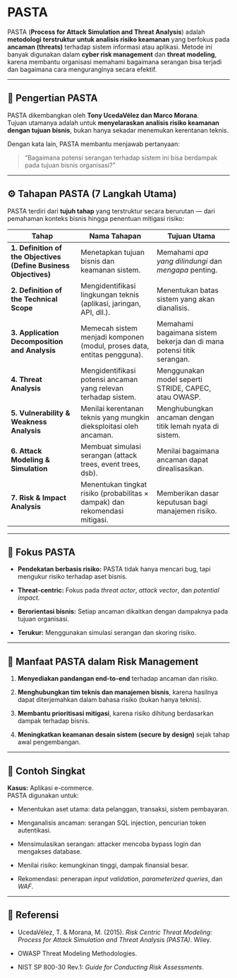 # PASTA

PASTA (**Process for Attack Simulation and Threat Analysis**) adalah **metodologi terstruktur untuk analisis risiko keamanan** yang berfokus pada **ancaman (threats)** terhadap sistem informasi atau aplikasi. Metode ini banyak digunakan dalam **cyber risk management** dan **threat modeling**, karena membantu organisasi memahami bagaimana serangan bisa terjadi dan bagaimana cara menguranginya secara efektif.

---

## 🧩 Pengertian PASTA

PASTA dikembangkan oleh **Tony UcedaVélez dan Marco Morana**.  
Tujuan utamanya adalah untuk **menyelaraskan analisis risiko keamanan dengan tujuan bisnis**, bukan hanya sekadar menemukan kerentanan teknis.

Dengan kata lain, PASTA membantu menjawab pertanyaan:

> “Bagaimana potensi serangan terhadap sistem ini bisa berdampak pada tujuan bisnis organisasi?”

---

## ⚙️ Tahapan PASTA (7 Langkah Utama)

PASTA terdiri dari **tujuh tahap** yang terstruktur secara berurutan — dari pemahaman konteks bisnis hingga penentuan mitigasi risiko:

|**Tahap**|**Nama Tahapan**|**Tujuan Utama**|
|---|---|---|
|**1. Definition of the Objectives (Define Business Objectives)**|Menetapkan tujuan bisnis dan keamanan sistem.|Memahami _apa yang dilindungi_ dan _mengapa_ penting.|
|**2. Definition of the Technical Scope**|Mengidentifikasi lingkungan teknis (aplikasi, jaringan, API, dll.).|Menentukan batas sistem yang akan dianalisis.|
|**3. Application Decomposition and Analysis**|Memecah sistem menjadi komponen (modul, proses data, entitas pengguna).|Memahami bagaimana sistem bekerja dan di mana potensi titik serangan.|
|**4. Threat Analysis**|Mengidentifikasi potensi ancaman yang relevan terhadap sistem.|Menggunakan model seperti STRIDE, CAPEC, atau OWASP.|
|**5. Vulnerability & Weakness Analysis**|Menilai kerentanan teknis yang mungkin dieksploitasi oleh ancaman.|Menghubungkan ancaman dengan titik lemah nyata di sistem.|
|**6. Attack Modeling & Simulation**|Membuat simulasi serangan (attack trees, event trees, dsb).|Menilai bagaimana ancaman dapat direalisasikan.|
|**7. Risk & Impact Analysis**|Menentukan tingkat risiko (probabilitas × dampak) dan rekomendasi mitigasi.|Memberikan dasar keputusan bagi manajemen risiko.|

---

## 🧠 Fokus PASTA

- **Pendekatan berbasis risiko:** PASTA tidak hanya mencari bug, tapi mengukur risiko terhadap aset bisnis.
    
- **Threat-centric:** Fokus pada _threat actor_, _attack vector_, dan _potential impact_.
    
- **Berorientasi bisnis:** Setiap ancaman dikaitkan dengan dampaknya pada tujuan organisasi.
    
- **Terukur:** Menggunakan simulasi serangan dan skoring risiko.
    

---

## 🔐 Manfaat PASTA dalam Risk Management

1. **Menyediakan pandangan end-to-end** terhadap ancaman dan risiko.
    
2. **Menghubungkan tim teknis dan manajemen bisnis**, karena hasilnya dapat diterjemahkan dalam bahasa risiko (bukan hanya teknis).
    
3. **Membantu prioritisasi mitigasi**, karena risiko dihitung berdasarkan dampak terhadap bisnis.
    
4. **Meningkatkan keamanan desain sistem (secure by design)** sejak tahap awal pengembangan.
    

---

## 📘 Contoh Singkat

**Kasus:** Aplikasi e-commerce.  
PASTA digunakan untuk:

- Menentukan aset utama: data pelanggan, transaksi, sistem pembayaran.
    
- Menganalisis ancaman: serangan SQL injection, pencurian token autentikasi.
    
- Mensimulasikan serangan: attacker mencoba bypass login dan mengakses database.
    
- Menilai risiko: kemungkinan tinggi, dampak finansial besar.
    
- Rekomendasi: penerapan _input validation_, _parameterized queries_, dan _WAF_.
    

---

## 🧾 **Referensi**

- UcedaVélez, T. & Morana, M. (2015). _Risk Centric Threat Modeling: Process for Attack Simulation and Threat Analysis (PASTA)_. Wiley.
    
- OWASP Threat Modeling Methodologies.
    
- NIST SP 800-30 Rev.1: _Guide for Conducting Risk Assessments_.
    